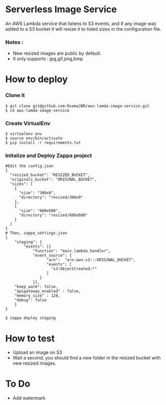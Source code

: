 # Serverless Image Service
An AWS Lambda service that listens to S3 events, and if any image was added to a S3 bucket it will resize it to listed sizes in the configuration file.

### Notes : 
- New resized images are public by default.
- It only supports : jpg,gif,png,bmp

# How to deploy

### Clone it
```
$ git clone git@github.com:OsamaJBR/aws-lamda-image-service.git
$ cd aws-lamda-image-service
```
### Create VirtualEnv 
```
$ virtualenv env
$ source env/bin/activate
$ pip install -r requirements.txt
```


### Initalize and Deploy Zappa project
```
#Edit the config.json
{
  "resized_bucket": "RESIZED_BUCKET",
  "originals_bucket": "ORIGINAL_BUCKET",
  "sizes": [
    {
      "size": "300x0",
      "directory": "resized/300x0"    
    },
    {
      "size": "600x600",
      "directory": "resized/600x600"
    }
  ]
}
# Then, zappa_settings.json
{
    "staging": {
        "events": [{
            "function": "main.lambda_handler",
            "event_source": {
                  "arn":  "arn:aws:s3:::ORIGINAL_BUCKET",
                  "events": [
                    "s3:ObjectCreated:*" 
                  ]
               }
            }],
    "keep_warm": false,
    "apigateway_enabled" : false,
    "memory_size" : 128,
    "debug": false
    }
}

$ zappa deploy staging
```

# How to test
- Upload an image on S3
- Wait a second, you should find a new folder in the resized bucket with new resized images.

# To Do
- Add watermark
